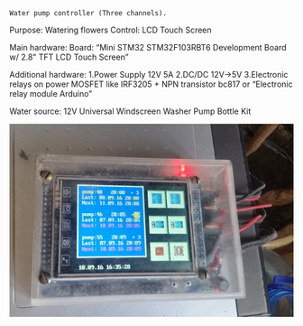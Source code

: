 	Water pump controller (Three channels).

Purpose: Watering flowers
Control: LCD Touch Screen

Main hardware:
	Board: “Mini STM32 STM32F103RBT6 Development Board w/ 2.8" TFT LCD Touch Screen”

Additional hardware:
	1.Power Supply 12V 5A
	2.DC/DC 12V->5V
	3.Electronic relays on power MOSFET like IRF3205 + NPN transistor bc817 or “Electronic relay module Arduino”

Water source:
	12V Universal Windscreen Washer Pump Bottle Kit 


![image](add_data/screenshot.jpg)
